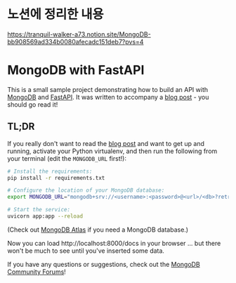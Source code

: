 # 노션에 정리한 내용
https://tranquil-walker-a73.notion.site/MongoDB-bb908569ad334b0080afecadc151deb7?pvs=4

# MongoDB with FastAPI

This is a small sample project demonstrating how to build an API with [MongoDB](https://developer.mongodb.com/) and [FastAPI](https://fastapi.tiangolo.com/).
It was written to accompany a [blog post](https://developer.mongodb.com/quickstart/python-quickstart-fastapi/) - you should go read it!

## TL;DR

If you really don't want to read the [blog post](https://developer.mongodb.com/quickstart/python-quickstart-fastapi/) and want to get up and running,
activate your Python virtualenv, and then run the following from your terminal (edit the `MONGODB_URL` first!):

```bash
# Install the requirements:
pip install -r requirements.txt

# Configure the location of your MongoDB database:
export MONGODB_URL="mongodb+srv://<username>:<password>@<url>/<db>?retryWrites=true&w=majority"

# Start the service:
uvicorn app:app --reload
```

(Check out [MongoDB Atlas](https://www.mongodb.com/cloud/atlas) if you need a MongoDB database.)

Now you can load http://localhost:8000/docs in your browser ... but there won't be much to see until you've inserted some data.

If you have any questions or suggestions, check out the [MongoDB Community Forums](https://developer.mongodb.com/community/forums/)!
